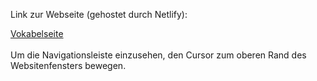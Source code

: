 <p>Link zur Webseite (gehostet durch Netlify):</p>
<a href="https://niklas-vokabelseite.netlify.app" target="_blank"> Vokabelseite </a>
<br> <br>
Um die Navigationsleiste einzusehen, den Cursor zum oberen Rand des Websitenfensters bewegen.
